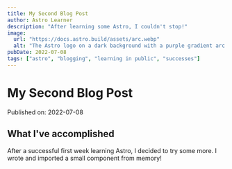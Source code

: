 ```yaml
---
title: My Second Blog Post
author: Astro Learner
description: "After learning some Astro, I couldn't stop!"
image:
  url: "https://docs.astro.build/assets/arc.webp"
  alt: "The Astro logo on a dark background with a purple gradient arc."
pubDate: 2022-07-08
tags: ["astro", "blogging", "learning in public", "successes"]
---
```


# My Second Blog Post

Published on: 2022-07-08

## What I've accomplished

After a successful first week learning Astro, I decided to try some more. I wrote and imported a small component from memory!
